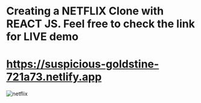 # Creating a NETFLIX Clone with REACT JS. Feel free to check the link for LIVE demo

# https://suspicious-goldstine-721a73.netlify.app

![netflix](https://user-images.githubusercontent.com/55413701/135535184-94a49b3f-404a-410d-a5d4-cbd82c353769.png)


